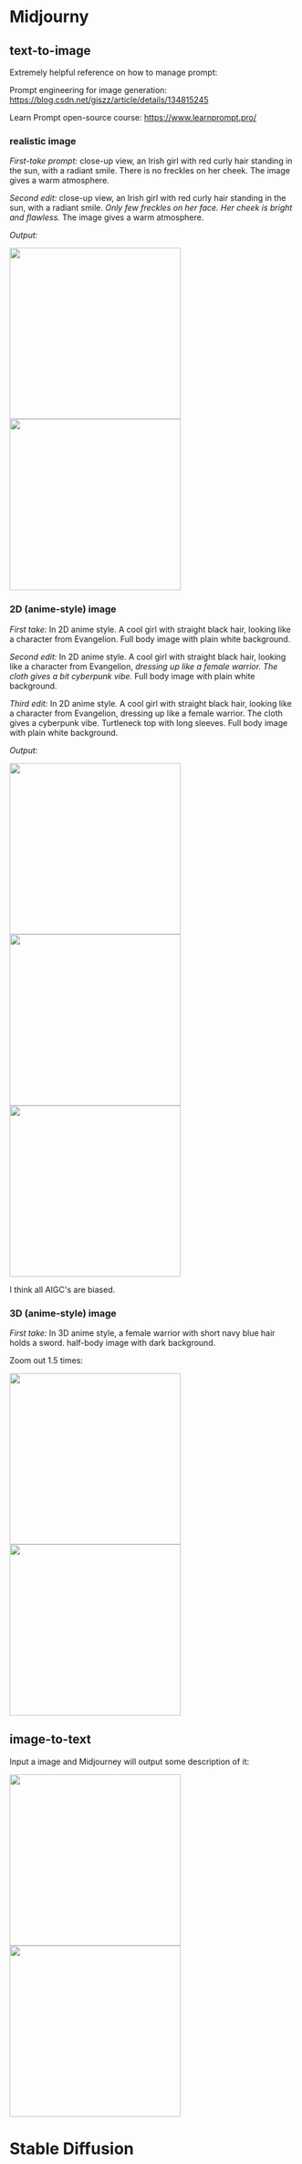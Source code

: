 # Midjourny

## text-to-image

Extremely helpful reference on how to manage prompt: 

Prompt engineering for image generation: https://blog.csdn.net/giszz/article/details/134815245

Learn Prompt open-source course: https://www.learnprompt.pro/

### realistic image

_First-take prompt:_ close-up view, an Irish girl with red curly hair standing in the sun, with a radiant smile. 
There is no freckles on her cheek. The image gives a warm atmosphere.

_Second edit:_ close-up view, 
an Irish girl with red curly hair standing in the sun, with a radiant smile. 
_Only few freckles on her face. Her cheek is bright and flawless._ The image gives a warm atmosphere.

_Output:_
<p float="left">
  <img src="https://github.com/user-attachments/assets/da2b605d-10a8-4df2-8065-ae7fe763af31" width="300" />
  <img src="https://github.com/user-attachments/assets/4e374e71-177f-4f0d-926e-3a710bcbf9ca" width="300" /> 
</p>

### 2D (anime-style) image

_First take:_ In 2D anime style. A cool girl with straight black hair, looking like a character from Evangelion. Full body image with plain white background.

_Second edit:_ In 2D anime style. A cool girl with straight black hair, looking like a character from Evangelion, 
_dressing up like a female warrior. The cloth gives a bit cyberpunk vibe._ Full body image with plain white background. 

_Third edit:_ In 2D anime style. A cool girl with straight black hair, looking like a character from Evangelion, dressing up like a female warrior.
The cloth gives a cyberpunk vibe. Turtleneck top with long sleeves. Full body image with plain white background. 

_Output:_

<p float="left">
  <img src="https://github.com/user-attachments/assets/7412d920-754e-4736-89ae-be246846b1b0" width="300" />
  <img src="https://github.com/user-attachments/assets/f306a5d1-d9a5-447b-936d-f2da59a99ada" width="300" /> 
  <img src="https://github.com/user-attachments/assets/ab80d117-ff4e-4bd2-be35-b99d811cbb14" width="300" /> 
</p>

I think all AIGC's are biased.

### 3D (anime-style) image

_First take:_ In 3D anime style, a female warrior with short navy blue hair holds a sword. half-body image with dark background.

Zoom out 1.5 times:

<p float="left">
  <img src="https://github.com/user-attachments/assets/0630e1e8-f219-40ad-98e0-efb24f817f7b" width="300" />
  <img src="https://github.com/user-attachments/assets/c9a35b53-b7cb-4a3a-bf2d-cee7f7848e31" width="300" /> 
</p>

## image-to-text

Input a image and Midjourney will output some description of it:

<p float="left">
  <img src="https://github.com/user-attachments/assets/854023f0-fac2-4f37-8466-c25fab76db89" width="300" /> 
  <img src="https://github.com/user-attachments/assets/4bb279b3-bb27-46fc-aacf-9b05a17fff95" width="300" />
</p>

# Stable Diffusion
